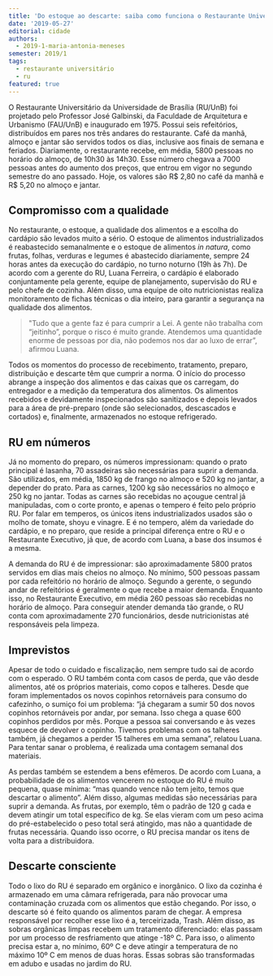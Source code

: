 ```yaml
---
title: 'Do estoque ao descarte: saiba como funciona o Restaurante Universitário da UnB'
date: '2019-05-27'
editorial: cidade
authors:
  - 2019-1-maria-antonia-meneses
semester: 2019/1
tags:
  - restaurante universitário
  - ru
featured: true
---
```

O Restaurante Universitário da Universidade de Brasília (RU/UnB) foi projetado pelo Professor José Galbinski, da Faculdade de Arquitetura e Urbanismo (FAU/UnB) e inaugurado em 1975. Possui seis refeitórios, distribuídos em pares nos três andares do restaurante. Café da manhã, almoço e jantar são servidos todos os dias, inclusive aos finais de semana e feriados. Diariamente, o restaurante recebe, em média, 5800 pessoas no horário do almoço, de 10h30 às 14h30. Esse número chegava a 7000 pessoas antes do aumento dos preços, que entrou em vigor no segundo semestre do ano passado. Hoje, os valores são R$ 2,80 no café da manhã e R$ 5,20 no almoço e jantar.

## Compromisso com a qualidade

No restaurante, o estoque, a qualidade dos alimentos e a escolha do cardápio são levados muito a sério. O estoque de alimentos industrializados é reabastecido semanalmente e o estoque de alimentos _in natura_, como frutas, folhas, verduras e legumes é abastecido diariamente, sempre 24 horas antes da execução do cardápio, no turno noturno (19h às 7h). De acordo com a gerente do RU, Luana Ferreira, o cardápio é elaborado conjuntamente pela gerente, equipe de planejamento, supervisão do RU e pelo chefe de cozinha. Além disso, uma equipe de oito nutricionistas realiza monitoramento de fichas técnicas o dia inteiro, para garantir a segurança na qualidade dos alimentos.

> "Tudo que a gente faz é para cumprir a Lei. A gente não trabalha com “jeitinho”, porque o risco é muito grande. Atendemos uma quantidade enorme de pessoas por dia, não podemos nos dar ao luxo de errar”, afirmou Luana. 

Todos os momentos do processo de recebimento, tratamento, preparo, distribuição e descarte têm que cumprir a norma. O início do processo abrange a inspeção dos alimentos e das caixas que os carregam, do entregador e a medição da temperatura dos alimentos. Os alimentos recebidos e devidamente inspecionados são sanitizados e depois levados para a área de pré-preparo (onde são selecionados, descascados e cortados) e, finalmente, armazenados no estoque refrigerado. 

## RU em números

Já no momento do preparo, os números impressionam: quando o prato principal é lasanha, 70 assadeiras são necessárias para suprir a demanda. São utilizados, em média, 1850 kg de frango no almoço e 520 kg no jantar, a depender do prato. Para as carnes, 1200 kg são necessários no almoço e 250 kg no jantar. Todas as carnes são recebidas no açougue central já manipuladas, com o corte pronto, e apenas o tempero é feito pelo próprio RU. Por falar em temperos, os únicos itens industrializados usados são o molho de tomate, shoyu e vinagre. E é no tempero, além da variedade do cardápio, e no preparo, que reside a principal diferença entre o RU e o Restaurante Executivo, já que, de acordo com Luana, a base dos insumos é a mesma.

A demanda do RU é de impressionar: são aproximadamente 5800 pratos servidos em dias mais cheios no almoço. No mínimo, 500 pessoas passam por cada refeitório no horário de almoço. Segundo a gerente, o segundo andar de refeitórios é geralmente o que recebe a maior demanda. Enquanto isso, no Restaurante Executivo, em média 260 pessoas são recebidas no horário de almoço. Para conseguir atender demanda tão grande, o RU conta com aproximadamente 270 funcionários, desde nutricionistas até responsáveis pela limpeza. 

## Imprevistos

Apesar de todo o cuidado e fiscalização, nem sempre tudo sai de acordo com o esperado. O RU também conta com casos de perda, que vão desde alimentos, até os próprios materiais, como copos e talheres. Desde que foram implementados os novos copinhos retornáveis para consumo do cafezinho, o sumiço foi um problema: “já chegaram a sumir 50 dos novos copinhos retornáveis por andar, por semana. Isso chega a quase 600 copinhos perdidos por mês. Porque a pessoa sai conversando e às vezes esquece de devolver o copinho. Tivemos problemas com os talheres também, já chegamos a perder 15 talheres em uma semana”, relatou Luana. Para tentar sanar o problema, é realizada uma contagem semanal dos materiais.

As perdas também se estendem a bens efêmeros. De acordo com Luana, a  probabilidade de os alimentos vencerem no estoque do RU é muito pequena, quase mínima: “mas quando vence não tem jeito, temos que descartar o alimento”. Além disso, algumas medidas são necessárias para suprir a demanda. As frutas, por exemplo, têm o padrão de 120 g cada e devem atingir um total específico de kg. Se elas vieram com um peso acima do pré-estabelecido o peso total será atingido, mas não a quantidade de frutas necessária. Quando isso ocorre, o RU precisa mandar os itens de volta para a distribuidora.

## Descarte consciente

Todo o lixo do RU é separado em orgânico e inorgânico. O lixo da cozinha é armazenado em uma câmara refrigerada, para não provocar uma contaminação cruzada com os alimentos que estão chegando. Por isso, o descarte só é feito quando os alimentos param de chegar. A empresa responsável por recolher esse lixo é a, terceirizada, Trash. Além disso, as sobras orgânicas limpas recebem um tratamento diferenciado: elas passam por um processo de resfriamento que atinge -18º C. Para isso, o alimento precisa estar a, no mínimo, 60º C e deve atingir a temperatura de no máximo 10º C em menos de duas horas. Essas sobras são transformadas em adubo e usadas no jardim do RU.
